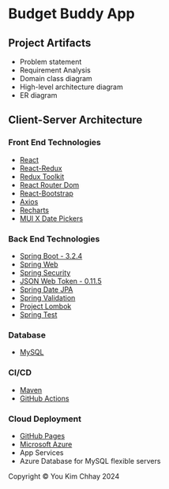 # Budget Buddy App

## Project Artifacts
* Problem statement
* Requirement Analysis
* Domain class diagram
* High-level architecture diagram
* ER diagram

## Client-Server Architecture

### Front End Technologies
* [React](https://www.npmjs.com/package/react)
* [React-Redux](https://www.npmjs.com/package/react-redux)
* [Redux Toolkit](https://www.npmjs.com/package/@reduxjs/toolkit)
* [React Router Dom](https://www.npmjs.com/package/react-router-dom)
* [React-Bootstrap](https://www.npmjs.com/package/react-bootstrap)
* [Axios](https://www.npmjs.com/package/axios)
* [Recharts](https://www.npmjs.com/package/recharts)
* [MUI X Date Pickers](https://www.npmjs.com/package/@mui/x-date-pickers) 

### Back End Technologies
* [Spring Boot - 3.2.4](https://spring.io/projects/spring-boot)
* [Spring Web](https://spring.io/projects/spring-ws)
* [Spring Security](https://spring.io/projects/spring-security)
* [JSON Web Token - 0.11.5](https://jwt.io/)
* [Spring Date JPA](https://spring.io/projects/spring-data-jpa)
* [Spring Validation](https://docs.spring.io/spring-framework/reference/core/validation/validator.html)
* [Project Lombok](https://projectlombok.org/)
* [Spring Test](https://www.baeldung.com/spring-boot-testing)

### Database
* [MySQL](https://www.mysql.com/)

### CI/CD
* [Maven](https://maven.apache.org/)
* [GitHub Actions](https://github.com/features/actions)

### Cloud Deployment
* [GitHub Pages](https://pages.github.com/)
* [Microsoft Azure](https://azure.microsoft.com/)
* App Services
* Azure Database for MySQL flexible servers


Copyright &copy; You Kim Chhay 2024
